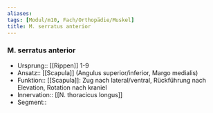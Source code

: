 ```yaml
---
aliases: 
tags: [Modul/m10, Fach/Orthopädie/Muskel]
title: M. serratus anterior
---
```

### M. serratus anterior
- Ursprung:: [[Rippen]] 1-9
- Ansatz:: [[Scapula]] (Angulus superior/inferior, Margo medialis)
- Funktion:: [[Scapula]]: Zug nach lateral/ventral, Rückführung nach Elevation, Rotation nach kraniel
- Innervation:: [[N. thoracicus longus]]
- Segment:: 